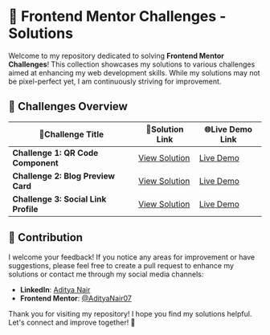 # 🌟 Frontend Mentor Challenges - Solutions

Welcome to my repository dedicated to solving **Frontend Mentor Challenges**! This collection showcases my solutions to various challenges aimed at enhancing my web development skills. While my solutions may not be pixel-perfect yet, I am continuously striving for improvement.

## 🚀 Challenges Overview

| 🎯Challenge Title                     | 🔗Solution Link                                                                 | 🌐Live Demo Link                                                       |
|-------------------------------------|-------------------------------------------------------------------------------|---------------------------------------------------------------------|
| **Challenge 1: QR Code Component**  | [View Solution](https://www.frontendmentor.io/solutions/qr-code-component-DsqdX8fyja) | [Live Demo](https://front-end-mentor-qrcode-component.netlify.app/) |
| **Challenge 2: Blog Preview Card**  | [View Solution](https://www.frontendmentor.io/solutions/blog-preview-card-solution-6EJIq2F35i) | [Live Demo](https://adityanair07.github.io/frontend-mentor-challenges/blog-preview-card-main/index.html) |
| **Challenge 3: Social Link Profile**  | [View Solution](https://www.frontendmentor.io/solutions/social-links-profile-HMRu_rHslJ) | [Live Demo](https://adityanair07.github.io/frontend-mentor-challenges/social-links-profile-main/index.html) |

## 💬 Contribution

I welcome your feedback! If you notice any areas for improvement or have suggestions, please feel free to create a pull request to enhance my solutions or contact me through my social media channels:

- **LinkedIn**: [Aditya Nair](https://www.linkedin.com/in/aditya-nair-766875229/)
- **Frontend Mentor**: [@AdityaNair07](https://www.frontendmentor.io/profile/AdityaNair07)

Thank you for visiting my repository! I hope you find my solutions helpful. Let's connect and improve together! 🤝
